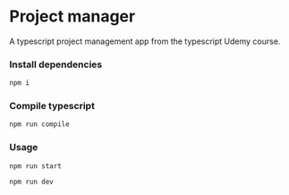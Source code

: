 # Project manager

A typescript project management app from the typescript Udemy course.

### Install dependencies

```sh
npm i
```

### Compile typescript

```sh
npm run compile
```

### Usage

```sh
npm run start
```

```sh
npm run dev
```
